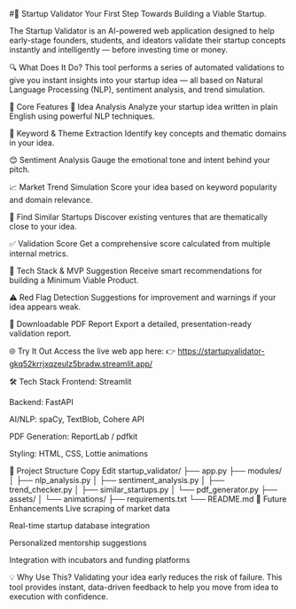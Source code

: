 #🚀 Startup Validator
Your First Step Towards Building a Viable Startup.

The Startup Validator is an AI-powered web application designed to help early-stage founders, students, and ideators validate their startup concepts instantly and intelligently — before investing time or money.

🔍 What Does It Do?
This tool performs a series of automated validations to give you instant insights into your startup idea — all based on Natural Language Processing (NLP), sentiment analysis, and trend simulation.

🧠 Core Features
📝 Idea Analysis
Analyze your startup idea written in plain English using powerful NLP techniques.

🔑 Keyword & Theme Extraction
Identify key concepts and thematic domains in your idea.

😊 Sentiment Analysis
Gauge the emotional tone and intent behind your pitch.

📈 Market Trend Simulation
Score your idea based on keyword popularity and domain relevance.

🧠 Find Similar Startups
Discover existing ventures that are thematically close to your idea.

✅ Validation Score
Get a comprehensive score calculated from multiple internal metrics.

🧰 Tech Stack & MVP Suggestion
Receive smart recommendations for building a Minimum Viable Product.

⚠️ Red Flag Detection
Suggestions for improvement and warnings if your idea appears weak.

📄 Downloadable PDF Report
Export a detailed, presentation-ready validation report.

🌐 Try It Out
Access the live web app here:
👉 https://startupvalidator-gkq52krrjxqzeulz5bradw.streamlit.app/

🛠️ Tech Stack
Frontend: Streamlit

Backend: FastAPI

AI/NLP: spaCy, TextBlob, Cohere API

PDF Generation: ReportLab / pdfkit

Styling: HTML, CSS, Lottie animations

📂 Project Structure
Copy
Edit
startup_validator/
├── app.py
├── modules/
│   ├── nlp_analysis.py
│   ├── sentiment_analysis.py
│   ├── trend_checker.py
│   ├── similar_startups.py
│   └── pdf_generator.py
├── assets/
│   └── animations/
├── requirements.txt
└── README.md
🚧 Future Enhancements
Live scraping of market data

Real-time startup database integration

Personalized mentorship suggestions

Integration with incubators and funding platforms

💡 Why Use This?
Validating your idea early reduces the risk of failure. This tool provides instant, data-driven feedback to help you move from idea to execution with confidence.
